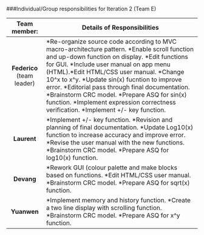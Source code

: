 ###Individual/Group responsibilities for Iteration 2 (Team E)

|Team member:|Details of Responsibilities|
|:------------------:|-----------------|
|**Federico** (team leader)|*Re-organize source code according to MVC macro-architecture pattern. *Enable scroll function and up-down function on display.  *Edit functions for GUI. *Include user manual on app menu (HTML).*Edit HTML/CSS user manual. *Change 10^x to x^y. *Update sin(x) fucntion to improve error. *Editorial pass through final documentation. *Brainstorm CRC model. *Prepare ASQ for sin(x) function. *Implement expression correctness verification. *Implement +/- key function.|
|**Laurent**|*Implement +/- key function. *Revision and planning of final documentation. *Update Log10(x) function to increase accuracy and improve error. *Revise the user manual with the new functions. *Brainstorm CRC model. *Prepare ASQ for log10(x) function.|
|**Devang**|*Rework GUI (colour palette and make blocks based on functions. *Edit HTML/CSS user manual. *Brainstorm CRC model. *Prepare ASQ for sqrt(x) function.| 
|**Yuanwen**|*Implement memory and history function. *Create a two line display with scrolling function. *Brainstorm CRC model. *Prepare ASQ for x^y function.|
